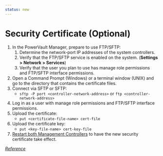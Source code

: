 ```yaml
---
status: new
---
```


# Security Certificate (Optional)

1. In the PowerVault Manager, prepare to use FTP/SFTP:
    1. Determine the network-port IP addresses of the system controllers.
    2. Verify that the FTP/SFTP service is enabled on the system. (**Settings > Network > Services**)
    3. Verify that the user you plan to use has manage role permissions and FTP/SFTP interface permissions.
2. Open a Command Prompt (Windows) or a terminal window (UNIX) and go to the directory that contains the certificate files.
3. Connect via SFTP or SFTP:
    - `sftp -P port <controller-network-address>` or `ftp <controller-network-address>`
4. Log in as a user with manage role permissions and FTP/SFTP interface permissions.
5. Upload the certificate: 
    - `put <certificate-file-name> cert-file`
6. Upload the certificate key:
    - `put <key-file-name> cert-key-file`
7. [Restart both Management Controllers](../powervault-me5/me5-shutdown-controller.md) to have the new security certificate take effect.

[*Reference*](https://www.dell.com/support/manuals/en-us/powervault-me5024/me5_series_ag/install-a-security-certificate?guid=guid-64a1da20-4cbd-4c5c-8b83-f14a7753a6c6&lang=en-us)
